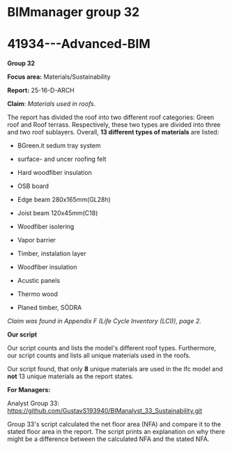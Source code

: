 # BIMmanager group 32
# 41934---Advanced-BIM
**Group 32**

**Focus area:** Materials/Sustainability

**Report:** 25-16-D-ARCH

**Claim**: _Materials used in roofs_. 

The report has divided the roof into two different roof categories: Green roof and Roof terrass. 
Respectively, these two types are divided into three and two roof sublayers. Overall, **13 different types of materials** are listed:

- BGreen.it sedum tray system

- surface- and uncer roofing felt

- Hard woodfiber insulation

- OSB board

- Edge beam 280x165mm(GL28h)

- Joist beam 120x45mm(C18)

- Woodfiber isolering

- Vapor barrier

- Timber, instalation layer

- Woodfiber insulation

- Acustic panels

- Thermo wood

- Planed timber, SÖDRA


_Claim was found in Appendix F (Life Cycle Inventory (LCI)), page 2._

**Our script** 

Our script counts and lists the model's different roof types. 
Furthermore, our script counts and lists all unique materials used in the roofs.

Our script found, that only **8** unique materials are used in the Ifc model and **not** 13 unique materials as the report states.

**For Managers:**

Analyst Group 33: https://github.com/GustavS193940/BIManalyst_33_Sustainability.git

Group 33's script calculated the net floor area (NFA) and compare it to the stated floor area in the report. 
The script prints an explanation on why there might be a difference between the calculated NFA and the stated NFA.


